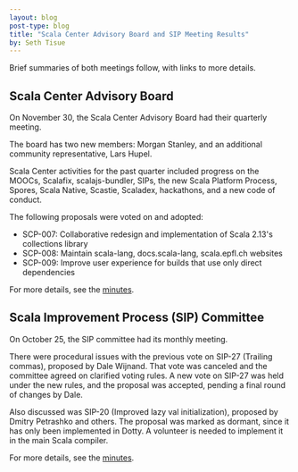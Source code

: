 ```yaml
---
layout: blog
post-type: blog
title: "Scala Center Advisory Board and SIP Meeting Results"
by: Seth Tisue
---
```


Brief summaries of both meetings follow, with links to
more details.

## Scala Center Advisory Board

On November 30, the Scala Center Advisory Board had their
quarterly meeting.

The board has two new members: Morgan Stanley, and an additional
community representative, Lars Hupel.

Scala Center activities for the past quarter included progress on the
MOOCs, Scalafix, scalajs-bundler, SIPs, the new Scala Platform
Process, Spores, Scala Native, Scastie, Scaladex, hackathons, and a
new code of conduct.

The following proposals were voted on and adopted:

* SCP-007: Collaborative redesign and implementation of Scala 2.13's collections library
* SCP-008: Maintain scala-lang, docs.scala-lang, scala.epfl.ch websites
* SCP-009: Improve user experience for builds that use only direct dependencies

For more details, see the
[minutes](https://github.com/scalacenter/advisoryboard/blob/master/minutes/003-2016-q4.md).

## Scala Improvement Process (SIP) Committee

On October 25, the SIP committee had its monthly meeting.

There were procedural issues with the previous vote on SIP-27
(Trailing commas), proposed by Dale Wijnand.  That vote was canceled
and the committee agreed on clarified voting rules.  A new vote on
SIP-27 was held under the new rules, and the proposal was accepted,
pending a final round of changes by Dale.

Also discussed was SIP-20 (Improved lazy val initialization),
proposed by Dmitry Petrashko and others.  The proposal was
marked as dormant, since it has only been implemented in Dotty.
A volunteer is needed to implement it in the main Scala compiler.

For more details, see the
[minutes](http://docs.scala-lang.org/sips/minutes/sip-minutes.html).
